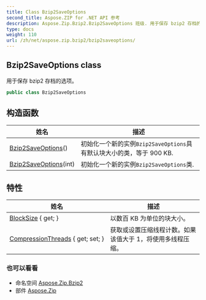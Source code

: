 ```yaml
---
title: Class Bzip2SaveOptions
second_title: Aspose.ZIP for .NET API 参考
description: Aspose.Zip.Bzip2.Bzip2SaveOptions 班级. 用于保存 bzip2 存档的选项
type: docs
weight: 110
url: /zh/net/aspose.zip.bzip2/bzip2saveoptions/
---
```

## Bzip2SaveOptions class

用于保存 bzip2 存档的选项。

```csharp
public class Bzip2SaveOptions
```

## 构造函数

| 姓名 | 描述 |
| --- | --- |
| [Bzip2SaveOptions](bzip2saveoptions/#constructor)() | 初始化一个新的实例`Bzip2SaveOptions`具有默认块大小的类，等于 900 KB. |
| [Bzip2SaveOptions](bzip2saveoptions/#constructor_1)(int) | 初始化一个新的实例`Bzip2SaveOptions`类. |

## 特性

| 姓名 | 描述 |
| --- | --- |
| [BlockSize](../../aspose.zip.bzip2/bzip2saveoptions/blocksize/) { get; } | 以数百 KB 为单位的块大小。 |
| [CompressionThreads](../../aspose.zip.bzip2/bzip2saveoptions/compressionthreads/) { get; set; } | 获取或设置压缩线程计数。如果该值大于 1，将使用多线程压缩。 |

### 也可以看看

* 命名空间 [Aspose.Zip.Bzip2](../../aspose.zip.bzip2/)
* 部件 [Aspose.Zip](../../)


